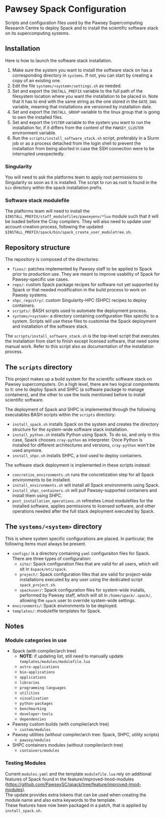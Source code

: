 # Pawsey Spack Configuration

Scripts and configuration files used by the Pawsey Supercomputing Research Centre to deploy Spack and to install the scientific software stack on its supercomputing systems.

## Installation

Here is how to launch the software stack installation.

1. Make sure the system you want to install the software stack on has a corresponding directory in `systems`. If not, you can start by creating a copy of an existing one.
2. Edit the file `systems/<system>/settings.sh` as needed.
3. Set and export the `INSTALL_PREFIX` variable to the full path of the filesystem location where you want the installation to be placed in. Note that it has to end with the same string as the one stored in the `DATE_DAG` variable, meaning that installations are versioned by installation date.
4. Set and export the `INSTALL_GROUP` variable to the linux group that is going to own the installed files.
5. Set and export the `SYSTEM` variable to the system you want to run the installation for, if it differs from the content of the `PAWSEY_CLUSTER` environment variable.
6. Run the `scripts/install_software_stack.sh` script, preferably in a Slurm job or as a process detached from the login shell to prevent the installation from being aborted in case the SSH connection were to be interrupted unexpectedly.

### Singularity

You will need to ask the platforms team to apply root permissions to Singularity ss soon as it is installed. The script to run as root is found in the `bin` directory within the spack installation prefix.

### Software stack modulefile

The platforms team will need to install the `$INSTALL_PREFIX/staff_modulefiles/pawseyenv/*lua` module such that it will be loaded before the Cray compilers. They will also need to update user account creation process, following the updated `$INSTALL_PREFIX/spack/bin/spack_create_user_moduletree.sh`.


## Repository structure

The repository is composed of the directories:

* `fixes/`: patches implemented by Pawsey staff to be applied to Spack prior to production use. They are meant to improve usability of Spack for Pawsey-specific use cases.
* `repo/`: custom Spack package recipes for software not yet supported by Spack or that needed modification in the build process to work on Pawsey systems.
* `shpc_registry/`: custom Singularity-HPC (SHPC) recipes to deploy containers.
* `scripts/`: BASH scripts used to automate the deployment process.
* `systems/<system>`: a directory containing configuration files specific to a system. Scripts will use these files to customise the Spack deployment and installation of the software stack.


The `scripts/install_software_stack.sh` is the top-level script that executes the installation from start to finish except licensed software, that need some manual work. Refer to this script also as documentation of the installation process.

## The `scripts` directory

This project makes up a build system for the scientific software stack on Pawsey supercomputers. On a high level, there are two logical compontents to it: 
one to deploy Spack and SHPC (a software package to manage containers), and the other to use the tools mentioned before to install scientific software.

The deployment of Spack and SHPC is implemented through the following executables BASH scripts within the `scripts` directory:

* `install_spack.sh` installs Spack on the system and creates the directory structure for the system-wide software stack installation.
* `install_python.sh` installs Python using Spack. To do so, and only in this case, Spack chooses `cray-python` as interpreter. Once Python is installed for different architectures and versions, `cray-python` won't be used anymore.
* `install_shpc.sh` installs SHPC, a tool used to deploy containers.

The software stack deployment is implemented in these scripts instead:
* `concretize_environments.sh` runs the concretization step for all Spack environments to be installed.
* `install_environments.sh` will install all Spack environments using Spack.
* `install_shpc_containers.sh` will pull Pawsey-supported containers and install them using SHPC. 
* `post_installation_operations.sh` refreshes Lmod modulefiles for the installed software, applies permissions to licensed software, and other operations needed after the full stack deployment executed by Spack.


## The `systems/<system>` directory

This is where system specific configurations are placed. In particular, the following items must always be present.

* `configs/` is a directory containing `yaml` configuraiton files for Spack. There are three types of configuration:
  * `site/`: Spack configuration files that are valid for all users, which will sit in `$spack/etc/spack`.
  * `project/`: Spack configuration files that are valid for project-wide installations executed by any user using the dedicated script `spack_project.sh`.
  * `spackuser/`: Spack configuration files for system-wide installs, performed by Pawsey staff, which will sit in `/home/spack/.spack/`, allowing the `spack` user to override system-wide settings.
* `environments/`: Spack environments to be deployed.
* `templates/`: modulefile templates for Spack.


## Notes

### Module categories in use

* Spack (with compiler/arch tree)
  - **NOTE**: if updating list, still need to manually update `templates/modules/modulefile.lua`
  - `astro-applications`
  - `bio-applications`
  - `applications`
  - `libraries`
  - `programming-languages`
  - `utilities`
  - `visualisation`
  - `python-packages`
  - `benchmarking`
  - `developer-tools`
  - `dependencies`
* Pawsey custom builds (with compiler/arch tree)
  - `custom/modules`
* Pawsey utilities (without compiler/arch tree: Spack, SHPC, utility scripts)
  - `pawsey/modules`
* SHPC containers modules (without compiler/arch tree)
  - `containers/modules`


### Testing Modules

Current `modules.yaml` and the template `modulefile.lua` rely on additional features of Spack found in the feature/improved-lmod-modules (https://github.com/PawseySC/spack/tree/feature/improved-lmod-modules).  
The update provides extra tokens that can be used when creating the module name and also extra keywords to the template.  
These features have now been packaged in a patch, that is applied by `install_spack.sh`.  